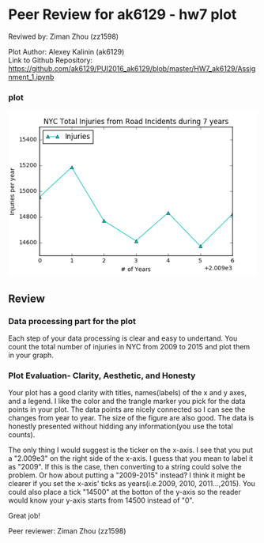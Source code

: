 # Peer Review for ak6129 - hw7 plot
Reviwed by: Ziman Zhou (zz1598) <br/>

Plot Author: Alexey Kalinin (ak6129)  <br/>
Link to Github Repository: <br/>
https://github.com/ak6129/PUI2016_ak6129/blob/master/HW7_ak6129/Assignment_1.ipynb

### plot 
![Alexey's RoadInjuriesbyYear Plot](RoadInjuriesbyYear.png)

## Review
### Data processing part for the plot
Each step of your data processing is clear and easy to undertand. You count the total number of injuries in NYC from 2009 to 2015 and plot them in your graph.

### Plot Evaluation- Clarity, Aesthetic, and Honesty
Your plot has a good clarity with titles, names(labels) of the x and y axes, and a legend. I like the color and the trangle marker you pick for the data points in your plot. The data points are nicely connected so I can see the changes from year to year. The size of the figure are also good. The data is honestly presented without hidding any information(you use the total counts).

The only thing I would suggest is the ticker on the x-axis. I see that you put a "2.009e3" on the right side of the x-axis. I guess that you mean to label it as "2009". If this is the case, then converting to a string could solve the problem. Or how about putting a "2009-2015" instead? I think it might be clearer if you set the x-axis' ticks as years(i.e.2009, 2010, 2011...,2015). You could also place a tick "14500" at the botton of the y-axis so the reader would know your y-axis starts from 14500 instead of "0". 

Great job! 


Peer reviewer: Ziman Zhou (zz1598)